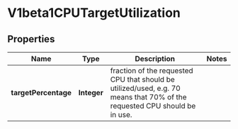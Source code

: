 
# V1beta1CPUTargetUtilization

## Properties
Name | Type | Description | Notes
------------ | ------------- | ------------- | -------------
**targetPercentage** | **Integer** | fraction of the requested CPU that should be utilized/used, e.g. 70 means that 70% of the requested CPU should be in use. | 



